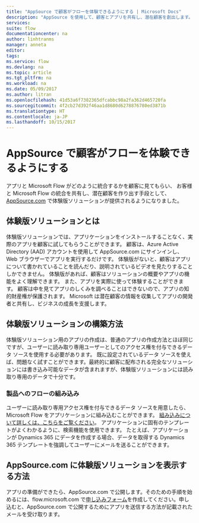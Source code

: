 ```yaml
---
title: "AppSource で顧客がフローを体験できるようにする | Microsoft Docs"
description: "AppSource を使用して、顧客とアプリを共有し、潜在顧客を創出します。"
services: 
suite: flow
documentationcenter: na
author: linhtranms
manager: anneta
editor: 
tags: 
ms.service: flow
ms.devlang: na
ms.topic: article
ms.tgt_pltfrm: na
ms.workload: na
ms.date: 05/09/2017
ms.author: litran
ms.openlocfilehash: 41d53a6f7382365dfcabbc98a2fa362d465720fa
ms.sourcegitcommit: 4f2cb27d392f46aa1d8680d6278876780ed3871b
ms.translationtype: HT
ms.contentlocale: ja-JP
ms.lasthandoff: 10/15/2017
---
```

# <a name="let-customers-test-drive-your-flows-on-appsource"></a>AppSource で顧客がフローを体験できるようにする
アプリと Microsoft Flow がどのように統合するかを顧客に見てもらい、 お客様と Microsoft Flow の統合を共有し、潜在顧客を作り出す手段として、[AppSource.com](https://appsource.microsoft.com) で体験版ソリューションが提供されるようになりました。

## <a name="what-is-a-test-drive-solution"></a>体験版ソリューションとは
体験版ソリューションでは、アプリケーションをインストールすることなく、実際のアプリを顧客に試してもらうことができます。 顧客は、Azure Active Directory (AAD) アカウントを使用して AppSource.com にサインインし、Web ブラウザーでアプリを実行するだけです。 体験版がないと、顧客はアプリについて書かれていることを読んだり、説明されているビデオを見たりすることしかできません。 体験版があれば、顧客はソリューションの概要やアプリの機能をよく理解できます。 また、アプリを実際に使って体験することができます。 顧客は中を見てアプリのしくみを調べることはできないので、アプリの知的財産権が保護されます。 Microsoft は潜在顧客の情報を収集してアプリの開発者と共有し、ビジネスの成長を支援します。

## <a name="how-do-i-build-a-test-drive-solution"></a>体験版ソリューションの構築方法
体験版ソリューション用のアプリの作成は、普通のアプリの作成方法とほぼ同じですが、ユーザーに読み取り専用ユーザーとしてのアクセス権を付与できるデータ ソースを使用する必要があります。 既に設定されているデータ ソースを使えば、問題なく試すことができます。最終的に顧客に配布される完全なソリューションには書き込み可能なデータが含まれますが、体験版ソリューションには読み取り専用のデータで十分です。

### <a name="embed-flow-into-your-product"></a>製品へのフローの組み込み
ユーザーに読み取り専用アクセス権を付与できるデータ ソースを用意したら、Microsoft Flow をアプリケーションに組み込むことができます。 [組み込みについて詳しくは、こちらをご覧ください](embed-flow-dev.md)。 アプリケーションに固有のテンプレートがよくわかるように、検索機能を使用できます。 たとえば、アプリケーションが Dynamics 365 にデータを作成する場合、データを取得する Dynamics 365 テンプレートを強調してユーザーにメールを送ることができます。 

## <a name="how-do-i-list-my-test-drive-solution-on-appsourcecom"></a>AppSource.com に体験版ソリューションを表示する方法
アプリの準備ができたら、AppSource.com で公開します。そのための手順を始めるには、flow.microsoft.com で[申し込みフォーム](https://flow.microsoft.com/partners/get-listed/)を作成してください。申し込むと、AppSource.com で公開するためにアプリを送信する方法が記載されたメールを受け取ります。

